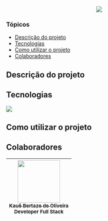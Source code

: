<h1 align="center"></h1>

<p align="center">
<img loading="lazy" src="http://img.shields.io/static/v1?label=STATUS&message=EM%20ANDAMENTO&color=0065fd&style=for-the-badge"/>
</p>

### Tópicos

- [Descrição do projeto](#descrição-do-projeto)
- [Tecnologias](#tecnologias)
- [Como utilizar o projeto](#como-utilizar-o-projeto)
- [Colaboradores](#colaboradores)

## Descrição do projeto


## Tecnologias

<div width="140px">
    <img src="https://skillicons.dev/icons?i=react,mysql,nodejs,vscode" />
</div>

## Como utilizar o projeto

## Colaboradores

| [<img src="https://avatars.githubusercontent.com/u/69527468?v=4" width=115><br><sub>Kauê Bertaze de Oliveira</sub>](https://github.com/KaueTTS)<br><sub>Developer Full Stack</sub> |
| :---:
